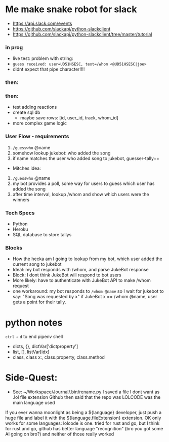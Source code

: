 # Me make snake robot for slack

- https://api.slack.com/events
- https://github.com/slackapi/python-slackclient
- https://github.com/slackapi/python-slackclient/tree/master/tutorial

### in prog
- live test: problem with string:
- `guess received: user=UD51HSESC, text=/whom <@UD51HSESC|joe>`
- didnt expect that pipe character!!!!

### then:

### then:
- test adding reactions
- create sql db
    - maybe save rows: [id, user_id, track, whom_id]
- more complex game logic

### User Flow - requirements
1. `/guesswho` @name
2. somehow lookup jukebot: who added the song
3. if name matches the user who added song to jukebot, guesser-tally++
- Mitches idea:
1. `/guesswho` @name
2. my bot provides a poll, some way for users to guess which user has added the song
3. after time interval, lookup /whom and show which users were the winners

### Tech Specs
- Python
- Heroku
- SQL database to store tallys

### Blocks
- How the hecka am I going to lookup from my bot, which user added the current song to jukebot
- Ideal: my bot responds with /whom, and parse JukeBot response
- Block: I dont think JukeBot will respond to bot users
- More likely: have to authenticate with JukeBot API to make /whom request
- one workaround: my bot responds to `/whom @name` so I wait for jukebot to say: "Song was requested by x" if JukeBot x == /whom @name, user gets a point for their tally.


# python notes
`ctrl` + `d` to end pipenv shell
- dicts, {}, dictVar['dictproperty']
- list, [], listVar[idx]
- class, class x:, class.property, class.method

# Side-Quest:
- See: ~/Workspace/Journal/.bin/rename.py
I saved a file I dont want as .lol file extension
Github then said that the repo was LOLCODE was the main language used

If you ever wanna moonlight as being a ${language} developer, just push a huge file and label it with the ${language.fileExtension} extension.
OK only works for some languages: lolcode is one.
tried for rust and go, but I think for rust and go, github has better language "recognition" (bro you got some AI going on bro?) and neither of those really worked